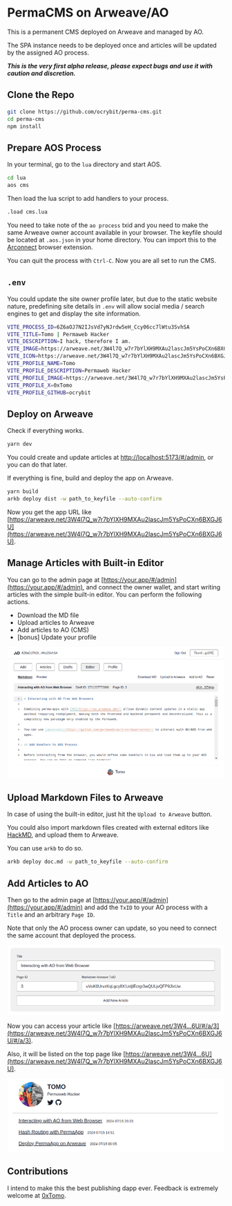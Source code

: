 # PermaCMS on Arweave/AO

This is a permanent CMS deployed on Arweave and managed by AO.

The SPA instance needs to be deployed once and articles will be updated by the assigned AO process.

***This is the very first alpha release, please expect bugs and use it with caution and discretion.***

## Clone the Repo

```bash
git clone https://github.com/ocrybit/perma-cms.git
cd perma-cms
npm install
```

## Prepare AOS Process

In your terminal, go to the `lua` directory and start AOS.

```bash
cd lua
aos cms
```

Then load the lua script to add handlers to your process.

```bash
.load cms.lua
```
You need to take note of the `ao process` txid and you need to make the same Arweave owner account available in your browser. The keyfile should be located at `.aos.json` in your home directory. You can import this to the [Arconnect](https://www.arconnect.io/) browser extension.

You can quit the process with `Ctrl-C`. Now you are all set to run the CMS.

## `.env`

You could update the site owner profile later, but due to the static website nature, predefining site details in `.env` will allow social media / search engines to get and display the site information.

```bash
VITE_PROCESS_ID=6Z6aOJ7N2IJsVd7yNJrdw5eH_Ccy06cc7lWtu3SvhSA
VITE_TITLE=Tomo | Permaweb Hacker
VITE_DESCRIPTION=I hack, therefore I am.
VITE_IMAGE=https://arweave.net/3W4l7Q_w7r7bYlXH9MXAu2lascJm5YsPoCXn6BXGJ6U/cover.png
VITE_ICON=https://arweave.net/3W4l7Q_w7r7bYlXH9MXAu2lascJm5YsPoCXn6BXGJ6U/tomo.png
VITE_PROFILE_NAME=Tomo
VITE_PROFILE_DESCRIPTION=Permaweb Hacker
VITE_PROFILE_IMAGE=https://arweave.net/3W4l7Q_w7r7bYlXH9MXAu2lascJm5YsPoCXn6BXGJ6U/tomo.png
VITE_PROFILE_X=0xTomo
VITE_PROFILE_GITHUB=ocrybit
```

## Deploy on Arweave

Check if everything works.

```bash
yarn dev
```

You could create and update articles at [http://localhost:5173/#/admin](http://localhost:5173/#/admin), or you can do that later.

If everything is fine, build and deploy the app on Arweave.

```bash
yarn build
arkb deploy dist -w path_to_keyfile --auto-confirm
```

Now you get the app URL like [https://arweave.net/3W4l7Q_w7r7bYlXH9MXAu2lascJm5YsPoCXn6BXGJ6U](https://arweave.net/3W4l7Q_w7r7bYlXH9MXAu2lascJm5YsPoCXn6BXGJ6U).

## Manage Articles with Built-in Editor

You can go to the admin page at [https://your.app/#/admin](https://your.app/#/admin), and connect the owner wallet, and start writing articles with the simple built-in editor. You can perform the following actions.

- Download the MD file
- Upload articles to Arweave
- Add articles to AO (CMS)
- [bonus] Update your profile

![](./assets/editor.png)

## Upload Markdown Files to Arweave

In case of using the built-in editor, just hit the `Upload to Arweave` button.

You could also import markdown files created with external editors like [HackMD](https://hackmd.io), and upload them to Arweave.

You can use `arkb` to do so.

```bash
arkb deploy doc.md -w path_to_keyfile --auto-confirm
```

## Add Articles to AO

Then go to the admin page at [https://your.app/#/admin](https://your.app/#/admin) and add the `TxID` to your AO process with a `Title` and an arbitrary `Page ID`.

Note that only the AO process owner can update, so you need to connect the same account that deployed the process.

![](./assets/add-article-form.png)

Now you can access your article like [https://arweave.net/3W4...6U/#/a/3](https://arweave.net/3W4l7Q_w7r7bYlXH9MXAu2lascJm5YsPoCXn6BXGJ6U/#/a/3).

Also, it will be listed on the top page like [https://arweave.net/3W4...6U](https://arweave.net/3W4l7Q_w7r7bYlXH9MXAu2lascJm5YsPoCXn6BXGJ6U).

![](./assets/home-page.png)

## Contributions

I intend to make this the best publishing dapp ever. Feedback is extremely welcome at [0xTomo](https://x.com/0xTomo).
